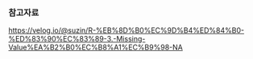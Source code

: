 ### 참고자료
https://velog.io/@suzin/R-%EB%8D%B0%EC%9D%B4%ED%84%B0-%ED%83%90%EC%83%89-3.-Missing-Value%EA%B2%B0%EC%B8%A1%EC%B9%98-NA
